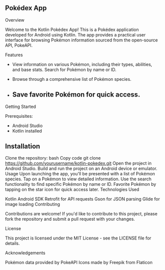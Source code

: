 
Pokédex App
----------------------------------------------------------------------------------------------------------------------------

Overview

Welcome to the Kotlin Pokédex App! This is a Pokédex application developed for Android using Kotlin. The app provides a practical user interface for browsing Pokémon information sourced from the open-source API, PokeAPI.

Features

* View information on various Pokémon, including their types, abilities, and base stats.
  Search for Pokémon by name or ID.
* Browse through a comprehensive list of Pokémon species.

* Save favorite Pokémon for quick access.
  ----------------------------------------------------------------------------------------------------------------------------
 Getting Started

  Prerequisites:
  * Android Studio
  * Kotlin installed

  Installation
  ------------------------------------------------------------------------------------------------------------------------------
Clone the repository:
bash
Copy code
git clone https://github.com/yourusername/kotlin-pokedex.git
Open the project in Android Studio.
Build and run the project on an Android device or emulator.
Usage
Upon launching the app, you'll be presented with a list of Pokémon species.
Tap on a Pokémon to view detailed information.
Use the search functionality to find specific Pokémon by name or ID.
Favorite Pokémon by tapping on the star icon for quick access later.
Technologies Used

Kotlin
Android SDK
Retrofit for API requests
Gson for JSON parsing
Glide for image loading
Contributing

Contributions are welcome! If you'd like to contribute to this project, please fork the repository and submit a pull request with your changes.

License

This project is licensed under the MIT License - see the LICENSE file for details.

Acknowledgements

Pokémon data provided by PokeAPI
Icons made by Freepik from Flaticon
